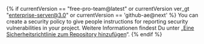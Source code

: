 {% if currentVersion == "free-pro-team@latest" or currentVersion ver_gt "enterprise-server@3.0" or currentVersion == 'github-ae@next' %}
You can create a security policy to give people instructions for reporting security vulnerabilities in your project. Weitere Informationen findest Du unter „[Eine Sicherheitsrichtlinie zum Repository hinzufügen](/code-security/getting-started/adding-a-security-policy-to-your-repository)“.
{% endif %}
